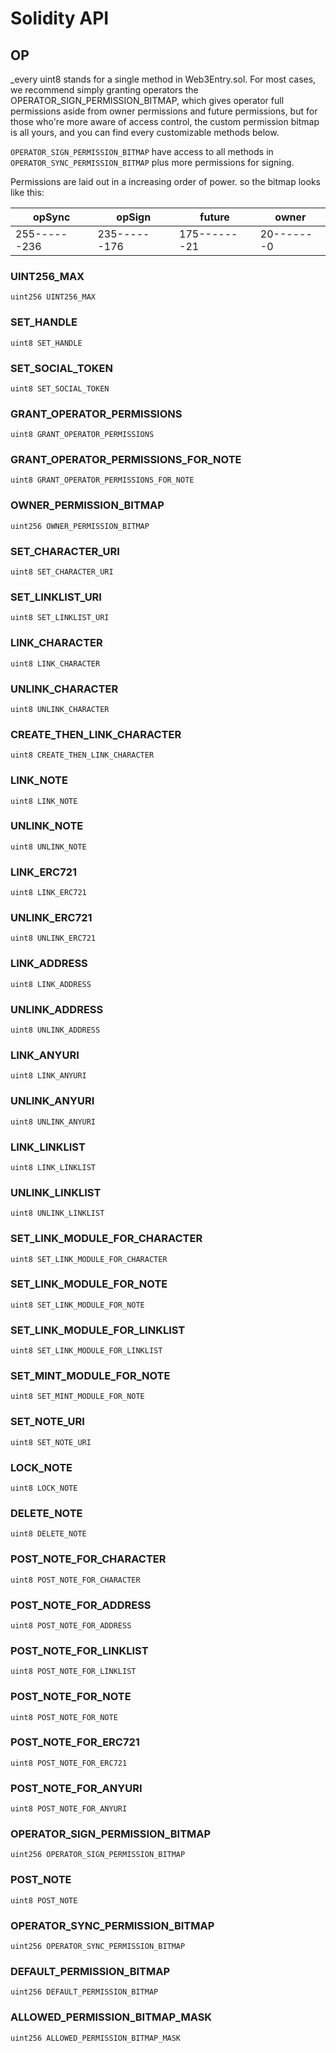 # Solidity API

## OP

_every uint8 stands for a single method in Web3Entry.sol.
For most cases, we recommend simply granting operators the OPERATOR_SIGN_PERMISSION_BITMAP,
which gives operator full permissions aside from owner permissions and future permissions, but for
those who're more aware of access control, the custom permission bitmap is all yours,
and you can find every customizable methods below.

`OPERATOR_SIGN_PERMISSION_BITMAP` have access to all methods in `OPERATOR_SYNC_PERMISSION_BITMAP`
plus more permissions for signing.

Permissions are laid out in a increasing order of power.
so the bitmap looks like this:

|   opSync   |   opSign   |   future   |  owner   |
|------------|------------|------------|----------|
|255------236|235------176|175-------21|20-------0|_

### UINT256_MAX

```solidity
uint256 UINT256_MAX
```

### SET_HANDLE

```solidity
uint8 SET_HANDLE
```

### SET_SOCIAL_TOKEN

```solidity
uint8 SET_SOCIAL_TOKEN
```

### GRANT_OPERATOR_PERMISSIONS

```solidity
uint8 GRANT_OPERATOR_PERMISSIONS
```

### GRANT_OPERATOR_PERMISSIONS_FOR_NOTE

```solidity
uint8 GRANT_OPERATOR_PERMISSIONS_FOR_NOTE
```

### OWNER_PERMISSION_BITMAP

```solidity
uint256 OWNER_PERMISSION_BITMAP
```

### SET_CHARACTER_URI

```solidity
uint8 SET_CHARACTER_URI
```

### SET_LINKLIST_URI

```solidity
uint8 SET_LINKLIST_URI
```

### LINK_CHARACTER

```solidity
uint8 LINK_CHARACTER
```

### UNLINK_CHARACTER

```solidity
uint8 UNLINK_CHARACTER
```

### CREATE_THEN_LINK_CHARACTER

```solidity
uint8 CREATE_THEN_LINK_CHARACTER
```

### LINK_NOTE

```solidity
uint8 LINK_NOTE
```

### UNLINK_NOTE

```solidity
uint8 UNLINK_NOTE
```

### LINK_ERC721

```solidity
uint8 LINK_ERC721
```

### UNLINK_ERC721

```solidity
uint8 UNLINK_ERC721
```

### LINK_ADDRESS

```solidity
uint8 LINK_ADDRESS
```

### UNLINK_ADDRESS

```solidity
uint8 UNLINK_ADDRESS
```

### LINK_ANYURI

```solidity
uint8 LINK_ANYURI
```

### UNLINK_ANYURI

```solidity
uint8 UNLINK_ANYURI
```

### LINK_LINKLIST

```solidity
uint8 LINK_LINKLIST
```

### UNLINK_LINKLIST

```solidity
uint8 UNLINK_LINKLIST
```

### SET_LINK_MODULE_FOR_CHARACTER

```solidity
uint8 SET_LINK_MODULE_FOR_CHARACTER
```

### SET_LINK_MODULE_FOR_NOTE

```solidity
uint8 SET_LINK_MODULE_FOR_NOTE
```

### SET_LINK_MODULE_FOR_LINKLIST

```solidity
uint8 SET_LINK_MODULE_FOR_LINKLIST
```

### SET_MINT_MODULE_FOR_NOTE

```solidity
uint8 SET_MINT_MODULE_FOR_NOTE
```

### SET_NOTE_URI

```solidity
uint8 SET_NOTE_URI
```

### LOCK_NOTE

```solidity
uint8 LOCK_NOTE
```

### DELETE_NOTE

```solidity
uint8 DELETE_NOTE
```

### POST_NOTE_FOR_CHARACTER

```solidity
uint8 POST_NOTE_FOR_CHARACTER
```

### POST_NOTE_FOR_ADDRESS

```solidity
uint8 POST_NOTE_FOR_ADDRESS
```

### POST_NOTE_FOR_LINKLIST

```solidity
uint8 POST_NOTE_FOR_LINKLIST
```

### POST_NOTE_FOR_NOTE

```solidity
uint8 POST_NOTE_FOR_NOTE
```

### POST_NOTE_FOR_ERC721

```solidity
uint8 POST_NOTE_FOR_ERC721
```

### POST_NOTE_FOR_ANYURI

```solidity
uint8 POST_NOTE_FOR_ANYURI
```

### OPERATOR_SIGN_PERMISSION_BITMAP

```solidity
uint256 OPERATOR_SIGN_PERMISSION_BITMAP
```

### POST_NOTE

```solidity
uint8 POST_NOTE
```

### OPERATOR_SYNC_PERMISSION_BITMAP

```solidity
uint256 OPERATOR_SYNC_PERMISSION_BITMAP
```

### DEFAULT_PERMISSION_BITMAP

```solidity
uint256 DEFAULT_PERMISSION_BITMAP
```

### ALLOWED_PERMISSION_BITMAP_MASK

```solidity
uint256 ALLOWED_PERMISSION_BITMAP_MASK
```

